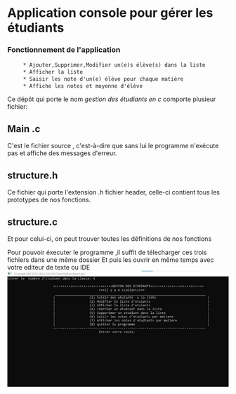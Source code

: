 
# Application console pour gérer les étudiants 
  ### Fonctionnement de l'application
         * Ajouter,Supprimer,Modifier un(e)s élève(s) dans la liste
         * Afficher la liste
         * Saisir les note d'un(e) élève pour chaque matière
         * Affiche les notes et moyenne d'élève
Ce dépôt qui porte le nom _gestion des étudiants en c_ comporte plusieur fichier:
## Main .c
C'est le fichier source , c'est-à-dire que sans lui le programme n'exécute pas et affiche des messages d'erreur.
## structure.h
Ce fichier qui porte l'extension .h fichier header, celle-ci contient tous les prototypes de nos fonctions.
## structure.c
Et pour celui-ci, on peut trouver toutes les définitions de nos fonctions

Pour pouvoir éxecuter le programme ,il suffit de télecharger ces trois fichiers dans une même dossier
Et puis les ouvrir en même temps avec votre editeur de texte ou IDE
![](https://github.com/NirinaMickael/Gestion_des_etudiants_en_C/blob/main/IMG_20211025_144746.jpg)
